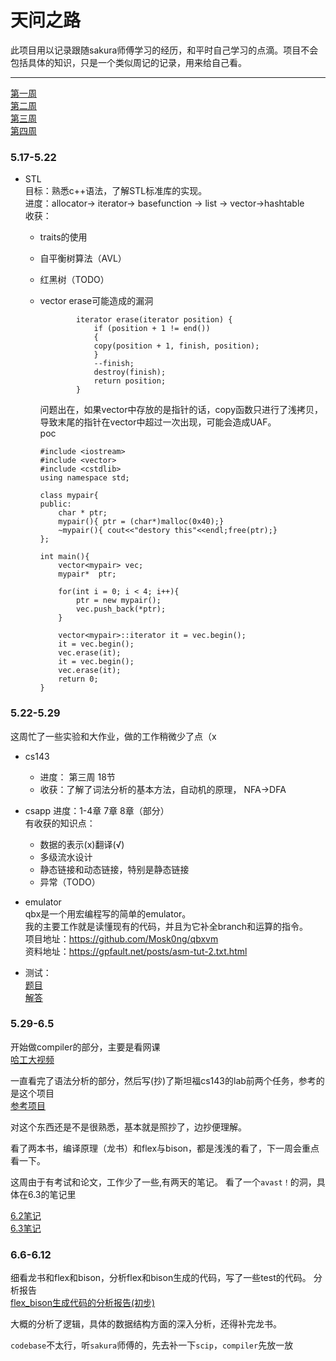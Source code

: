 # 天问之路

此项目用以记录跟随sakura师傅学习的经历，和平时自己学习的点滴。项目不会包括具体的知识，只是一个类似周记的记录，用来给自己看。

---
[第一周](#week1)<br />
[第二周](#week2)<br />
[第三周](#week3)<br />
[第四周](#week4)<br />

### <h3 id="week1">5.17-5.22</h3>
- STL<br />
目标：熟悉c++语法，了解STL标准库的实现。<br />
进度：allocator-> iterator-> basefunction -> list -> vector->hashtable<br />
收获：<br />
    - <a herf = "https://www.xuebuyuan.com/1919018.html">traits的使用</a><br />
    - <a herf = "https://blog.csdn.net/qq_25343557/article/details/89110319">自平衡树算法（AVL）</a><br />
    - 红黑树（TODO）
    - vector erase可能造成的漏洞<br>
    
        ```
                iterator erase(iterator position) {
                    if (position + 1 != end())
                    {
                    copy(position + 1, finish, position);
                    }
                    --finish;
                    destroy(finish);
                    return position;
                }
        ```
        问题出在，如果vector中存放的是指针的话，copy函数只进行了浅拷贝，导致末尾的指针在vector中超过一次出现，可能会造成UAF。<br />
        poc
        ```
        #include <iostream>
        #include <vector>
        #include <cstdlib>
        using namespace std;

        class mypair{
        public:
            char * ptr;
            mypair(){ ptr = (char*)malloc(0x40);}
            ~mypair(){ cout<<"destory this"<<endl;free(ptr);} 
        };

        int main(){
            vector<mypair> vec;
            mypair*  ptr;

            for(int i = 0; i < 4; i++){
                ptr = new mypair();
                vec.push_back(*ptr);
            }

            vector<mypair>::iterator it = vec.begin();
            it = vec.begin();
            vec.erase(it);
            it = vec.begin();
            vec.erase(it);
            return 0;
        }
        ```      

### <h3 id="week2">5.22-5.29</h3>
这周忙了一些实验和大作业，做的工作稍微少了点（x

- cs143
    - 进度： 第三周 18节
    - 收获：了解了词法分析的基本方法，自动机的原理， NFA->DFA

- csapp
    进度：1-4章 7章 8章（部分）<br />
    有收获的知识点：
    - 数据的表示(x)翻译(√)
    - 多级流水设计
    - 静态链接和动态链接，特别是静态链接
    - 异常（TODO）

- emulator<br />
    qbx是一个用宏编程写的简单的emulator。<br />
    我的主要工作就是读懂现有的代码，并且为它补全branch和运算的指令。<br />
    项目地址：https://github.com/Mosk0ng/qbxvm <br />
    资料地址：https://gpfault.net/posts/asm-tut-2.txt.html <br />

- 测试：<br>
    [题目](./test/test1.md)<br />
    [解答](./solution/test1/vector.cpp)</a>

### <h3 id="week3">5.29-6.5</h3>

开始做compiler的部分，主要是看网课<br />
[哈工大视频](https://www.icourse163.org/learn/HIT-1002123007?tid=1450215473#/learn/content?type=detail&id=1214538555&cid=1218322632&replay=true)

一直看完了语法分析的部分，然后写(抄)了斯坦福cs143的lab前两个任务，参考的是这个项目<br />
[参考项目](https://github.com/skyzluo/CS143-Compilers-Stanford/blob/master)

对这个东西还是不是很熟悉，基本就是照抄了，边抄便理解。

看了两本书，编译原理（龙书）和flex与bison，都是浅浅的看了，下一周会重点看一下。

这周由于有考试和论文，工作少了一些,有两天的笔记。
看了一个`avast！`的洞，具体在6.3的笔记里

[6.2笔记](./days/2020_6_2.md) <br/>
[6.3笔记](./days/2020_6_3.md) <br/>

### <h3 id="week4">6.6-6.12</h3>

细看龙书和flex和bison，分析flex和bison生成的代码，写了一些test的代码。
分析报告<br />
[flex_bison生成代码的分析报告(初步)](./days/2020_6_11.md)

大概的分析了逻辑，具体的数据结构方面的深入分析，还得补完龙书。

`codebase`不太行，听`sakura`师傅的，先去补一下`scip`，`compiler`先放一放




